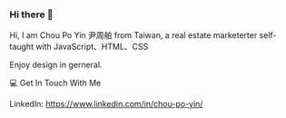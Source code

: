 ### Hi there 👋

Hi, I am Chou Po Yin 尹周舶 from Taiwan, a real estate marketerter self-taught with JavaScript、HTML、CSS

Enjoy design in gerneral. 



💻 Get In Touch With Me

LinkedIn: https://www.linkedin.com/in/chou-po-yin/
